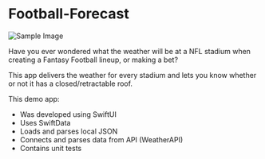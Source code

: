 # Football-Forecast
![Sample Image]([https://github.com/username/repository/raw/main/image.png](https://github.com/bfallon/Football-Forecast/blob/main/FootballForecast/FootballForecast/Assets.xcassets/AppIcon.appiconset/FootballForecastIcon.png))



Have you ever wondered what the weather will be at a NFL stadium when creating a Fantasy Football lineup, or making a bet? 

This app delivers the weather for every stadium and lets you know whether or not it has a closed/retractable roof. 


This demo app:
- Was developed using SwiftUI
- Uses SwiftData
- Loads and parses local JSON
- Connects and parses data from API (WeatherAPI)
- Contains unit tests

